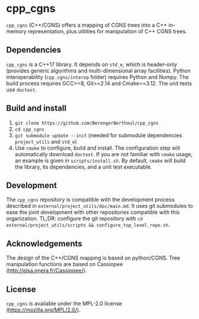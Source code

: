 cpp_cgns
========

`cpp_cgns` (C++/CGNS) offers a mapping of CGNS trees into a C++ in-memory representation, plus utilities for manipulation of C++ CGNS trees.

## Dependencies ##
`cpp_cgns` is a C++17 library. It depends on `std_e`, which is header-only (provides generic algorithms and multi-dimensional array facilities). Python interoperability (`cpp_cgns/interop` folder) requires Python and Numpy. The build process requires GCC>=8, Git>=2.14 and Cmake>=3.12. The unit tests use `doctest`.

## Build and install ##
1. `git clone https://github.com/BerengerBerthoul/cpp_cgns`
2. `cd cpp_cgns`
3. `git submodule update --init` (needed for submodule dependencies `project_utils` and `std_e`)
4. Use `cmake` to configure, build and install. The configuration step will automatically download `doctest`. If you are not familiar with `cmake` usage, an example is given in `scripts/install.sh`. By default, `cmake` will build the library, its dependencies, and a unit test executable.

## Development ##
The `cpp_cgns` repository is compatible with the development process described in `external/project_utils/doc/main.md`. It uses git submodules to ease the joint development with other repositories compatible with this organization. TL;DR: configure the git repository with `cd external/project_utils/scripts && configure_top_level_repo.sh`.

## Acknowledgements ##
The design of the C++/CGNS mapping is based on python/CGNS. Tree manipulation functions are based on Cassiopee (http://elsa.onera.fr/Cassiopee/).

## License ##
`cpp_cgns` is available under the MPL-2.0 license (https://mozilla.org/MPL/2.0/).
